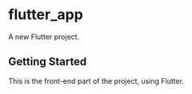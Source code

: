 # flutter_app

A new Flutter project.

## Getting Started

This is the front-end part of the project, using Flutter.
